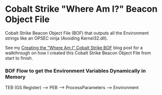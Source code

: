# Cobalt Strike "Where Am I?" Beacon Object File
Cobalt Strike Beacon Object File (BOF) that outputs all the Environment strings like an OPSEC ninja (Avoiding Kernel32.dll).

See my [Creating the "Where Am I" Cobalt Strike BOF](https://0xboku.com/2021/08/19/Bof-WhereAmI.html) blog post for a walkthrough on how I created this Cobalt Strike Beacon Object File from start to finish.

### BOF Flow to get the Environment Variables Dynamically in Memory
TEB (GS Register) --> PEB --> ProcessParameters --> Environment
